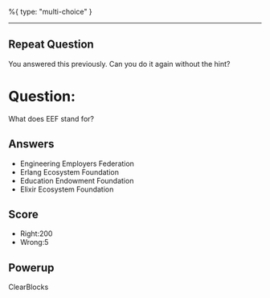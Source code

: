 %{
 type: "multi-choice"
}

---
## Repeat Question
You answered this previously.
Can you do it again without the hint?

# Question:
What does EEF stand for?

## Answers
- Engineering Employers Federation
- Erlang Ecosystem Foundation
- Education Endowment Foundation
- Elixir Ecosystem Foundation


## Score
- Right:200
- Wrong:5

## Powerup
ClearBlocks
